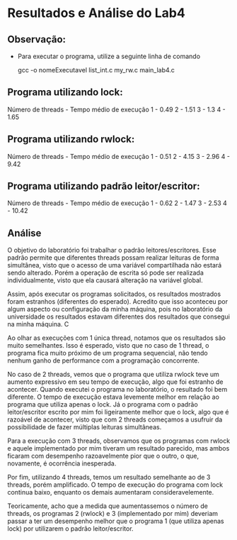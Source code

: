 # Resultados e Análise do Lab4

## Observação:
 - Para executar o programa, utilize a seguinte linha de comando
 
    gcc -o nomeExecutavel list_int.c my_rw.c main_lab4.c

## Programa utilizando lock:
Número de threads - Tempo médio de execução
1 - 0.49
2 - 1.51
3 - 1.3
4 - 1.65

## Programa utilizando rwlock:
Número de threads - Tempo médio de execução
1 - 0.51
2 - 4.15
3 - 2.96
4 - 9.42

## Programa utilizando padrão leitor/escritor:
Número de threads - Tempo médio de execução
1 - 0.62
2 - 1.47
3 - 2.53
4 - 10.42

## Análise

O objetivo do laboratório foi trabalhar o padrão leitores/escritores. Esse padrão permite que diferentes threads possam realizar leituras de forma simultânea, visto que o acesso de uma variável compartilhada não estará sendo alterado. Porém a operação de escrita só pode ser realizada individualmente, visto que ela causará alteração na variável global.

Assim, após executar os programas solicitados, os resultados mostrados foram estranhos (diferentes do esperado). Acredito que isso aconteceu por algum aspecto ou configuração da minha máquina, pois no laboratório da universidade os resultados estavam diferentes dos resultados que consegui na minha máquina. C

Ao olhar as execuções com 1 única thread, notamos que os resultados são muito semelhantes. Isso é esperado, visto que no caso de 1 thread, o programa fica muito próximo de um programa sequencial, não tendo nenhum ganho de performance com a programação concorrente.

No caso de 2 threads, vemos que o programa que utiliza rwlock teve um aumento expressivo em seu tempo de execução, algo que foi estranho de acontecer. Quando executei o programa no laboratório, o resultado foi bem diferente. O tempo de execução estava levemente melhor em relação ao programa que utiliza apenas o lock. Já o programa com o padrão leitor/escritor escrito por mim foi ligeiramente melhor que o lock, algo que é razoável de acontecer, visto que com 2 threads começamos a usufruir da possibilidade de fazer múltiplas leituras simultâneas.

Para a execução com 3 threads, observamos que os programas com rwlock e aquele implementado por mim tiveram um resultado parecido, mas ambos ficaram com desempenho razoavelmente pior que o outro, o que, novamente, é ocorrência inesperada.

Por fim, utilizando 4 threads, temos um resultado semelhante ao de 3 threads, porém amplificado. O tempo de execução do programa com lock continua baixo, enquanto os demais aumentaram consideravelemente.

Teoricamente, acho que a medida que aumentassemos o número de threads, os programas 2 (rwlock) e 3 (implementado por mim) deveriam passar a ter um desempenho melhor que o programa 1 (que utiliza apenas lock) por utilizarem o padrão leitor/escritor.